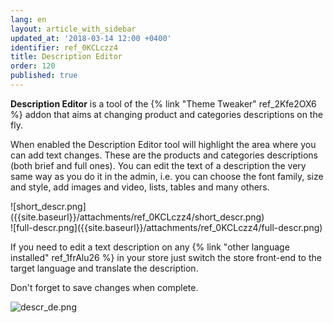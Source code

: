 ```yaml
---
lang: en
layout: article_with_sidebar
updated_at: '2018-03-14 12:00 +0400'
identifier: ref_0KCLczz4
title: Description Editor
order: 120
published: true
---
```

**Description Editor** is a tool of the {% link "Theme Tweaker" ref_2Kfe2OX6 %} addon that aims at changing product and categories descriptions on the fly. 

When enabled the Description Editor tool will highlight the area where you can add text changes. These are the products and categories descriptions (both brief and full ones). You can edit the text of a description the very same way as you do it in the admin, i.e. you can choose the font family, size and style, add images and video, lists, tables and many others. 

<div class="ui stackable two column grid">
  <div class="column" markdown="span">![short_descr.png]({{site.baseurl}}/attachments/ref_0KCLczz4/short_descr.png)</div>
  <div class="column" markdown="span">![full-descr.png]({{site.baseurl}}/attachments/ref_0KCLczz4/full-descr.png)</div>
</div>

If you need to edit a text description on any {% link "other language installed" ref_1frAlu26 %} in your store just switch the store front-end to the target language and translate the description. 

Don't forget to save changes when complete.

![descr_de.png]({{site.baseurl}}/attachments/ref_0KCLczz4/descr_de.png)
